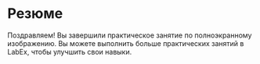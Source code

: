 # Резюме

Поздравляем! Вы завершили практическое занятие по полноэкранному изображению. Вы можете выполнить больше практических занятий в LabEx, чтобы улучшить свои навыки.
